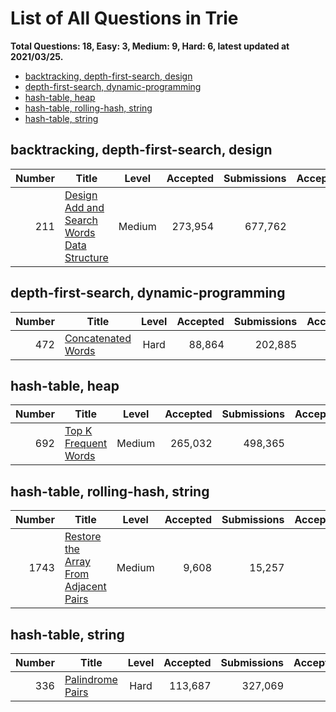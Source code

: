 # List of All Questions in Trie

**Total Questions: 18, Easy: 3, Medium: 9, Hard: 6, latest updated at 2021/03/25.**

- [backtracking, depth-first-search, design](#backtracking-depth-first-search-design)
- [depth-first-search, dynamic-programming](#depth-first-search-dynamic-programming)
- [hash-table, heap](#hash-table-heap)
- [hash-table, rolling-hash, string](#hash-table-rolling-hash-string)
- [hash-table, string](#hash-table-string)

## backtracking, depth-first-search, design

|Number|                                                        Title                                                         |Level |Accepted|Submissions|Acceptance|
|-----:|----------------------------------------------------------------------------------------------------------------------|:----:|-------:|----------:|---------:|
|   211|[Design Add and Search Words Data Structure](https://leetcode.com/problems/design-add-and-search-words-data-structure)|Medium| 273,954|    677,762|       40%|


## depth-first-search, dynamic-programming

|Number|                                Title                                 |Level|Accepted|Submissions|Acceptance|
|-----:|----------------------------------------------------------------------|:---:|-------:|----------:|---------:|
|   472|[Concatenated Words](https://leetcode.com/problems/concatenated-words)|Hard |  88,864|    202,885|       44%|


## hash-table, heap

|Number|                                  Title                                   |Level |Accepted|Submissions|Acceptance|
|-----:|--------------------------------------------------------------------------|:----:|-------:|----------:|---------:|
|   692|[Top K Frequent Words](https://leetcode.com/problems/top-k-frequent-words)|Medium| 265,032|    498,365|       53%|


## hash-table, rolling-hash, string

|Number|                                                   Title                                                    |Level |Accepted|Submissions|Acceptance|
|-----:|------------------------------------------------------------------------------------------------------------|:----:|-------:|----------:|---------:|
|  1743|[Restore the Array From Adjacent Pairs](https://leetcode.com/problems/restore-the-array-from-adjacent-pairs)|Medium|   9,608|     15,257|       63%|


## hash-table, string

|Number|                              Title                               |Level|Accepted|Submissions|Acceptance|
|-----:|------------------------------------------------------------------|:---:|-------:|----------:|---------:|
|   336|[Palindrome Pairs](https://leetcode.com/problems/palindrome-pairs)|Hard | 113,687|    327,069|       35%|


